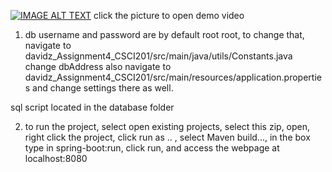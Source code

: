 [![IMAGE ALT TEXT](http://img.youtube.com/vi/vnVn3bW_9U8/0.jpg)](https://www.youtube.com/watch?v=vnVn3bW_9U8&ab_channel=Faust.ZZH "Video Title")
click the picture to open demo video
1. db username and password are by default root root, to change that, navigate to
davidz_Assignment4_CSCI201/src/main/java/utils/Constants.java
change dbAddress
also navigate to
davidz_Assignment4_CSCI201/src/main/resources/application.properties
and change settings there as well.

sql script located in the database folder

2. to run the project, select open existing projects, select this zip, open,
right click the project, click run as .. , select Maven build..., in the box type in
spring-boot:run, click run, and access the webpage at localhost:8080